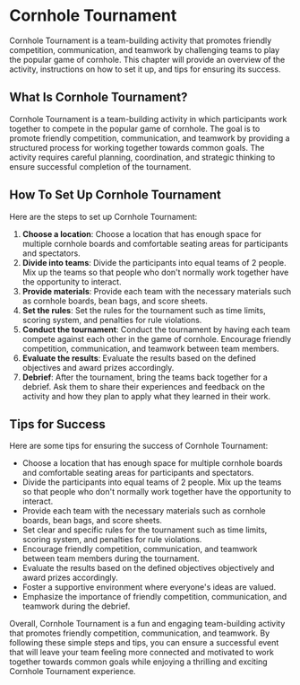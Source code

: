 Cornhole Tournament
======================================================

Cornhole Tournament is a team-building activity that promotes friendly competition, communication, and teamwork by challenging teams to play the popular game of cornhole. This chapter will provide an overview of the activity, instructions on how to set it up, and tips for ensuring its success.

What Is Cornhole Tournament?
----------------------------

Cornhole Tournament is a team-building activity in which participants work together to compete in the popular game of cornhole. The goal is to promote friendly competition, communication, and teamwork by providing a structured process for working together towards common goals. The activity requires careful planning, coordination, and strategic thinking to ensure successful completion of the tournament.

How To Set Up Cornhole Tournament
---------------------------------

Here are the steps to set up Cornhole Tournament:

1. **Choose a location**: Choose a location that has enough space for multiple cornhole boards and comfortable seating areas for participants and spectators.
2. **Divide into teams**: Divide the participants into equal teams of 2 people. Mix up the teams so that people who don't normally work together have the opportunity to interact.
3. **Provide materials**: Provide each team with the necessary materials such as cornhole boards, bean bags, and score sheets.
4. **Set the rules**: Set the rules for the tournament such as time limits, scoring system, and penalties for rule violations.
5. **Conduct the tournament**: Conduct the tournament by having each team compete against each other in the game of cornhole. Encourage friendly competition, communication, and teamwork between team members.
6. **Evaluate the results**: Evaluate the results based on the defined objectives and award prizes accordingly.
7. **Debrief**: After the tournament, bring the teams back together for a debrief. Ask them to share their experiences and feedback on the activity and how they plan to apply what they learned in their work.

Tips for Success
----------------

Here are some tips for ensuring the success of Cornhole Tournament:

* Choose a location that has enough space for multiple cornhole boards and comfortable seating areas for participants and spectators.
* Divide the participants into equal teams of 2 people. Mix up the teams so that people who don't normally work together have the opportunity to interact.
* Provide each team with the necessary materials such as cornhole boards, bean bags, and score sheets.
* Set clear and specific rules for the tournament such as time limits, scoring system, and penalties for rule violations.
* Encourage friendly competition, communication, and teamwork between team members during the tournament.
* Evaluate the results based on the defined objectives objectively and award prizes accordingly.
* Foster a supportive environment where everyone's ideas are valued.
* Emphasize the importance of friendly competition, communication, and teamwork during the debrief.

Overall, Cornhole Tournament is a fun and engaging team-building activity that promotes friendly competition, communication, and teamwork. By following these simple steps and tips, you can ensure a successful event that will leave your team feeling more connected and motivated to work together towards common goals while enjoying a thrilling and exciting Cornhole Tournament experience.

